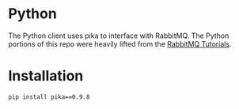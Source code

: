 # Python
The Python client uses pika to interface with RabbitMQ. The Python portions of this repo were heavily lifted from the [RabbitMQ Tutorials](http://www.rabbitmq.com/tutorials/).

# Installation

    pip install pika==0.9.8
